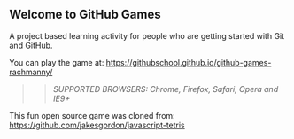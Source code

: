 ## Welcome to GitHub Games

A project based learning activity for people who are getting started with Git and GitHub.

You can play the game at: https://githubschool.github.io/github-games-rachmanny/

>> _*SUPPORTED BROWSERS*: Chrome, Firefox, Safari, Opera and IE9+_

This fun open source game was cloned from: https://github.com/jakesgordon/javascript-tetris
